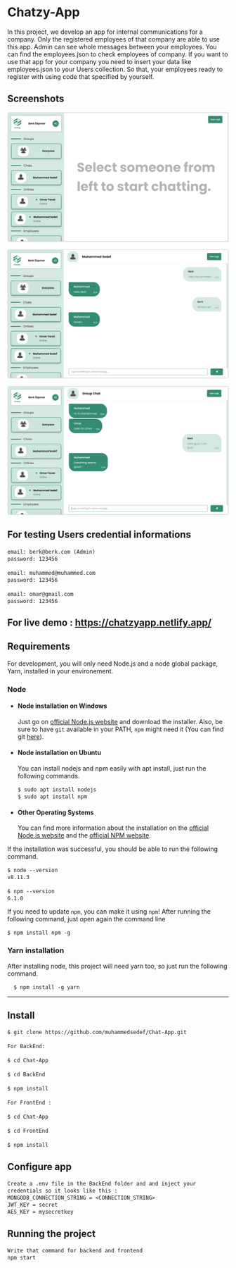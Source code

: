 # Chatzy-App
In this project, we develop an app for internal communications for a company. Only the registered employees of that company are able to use this app. Admin can see whole messages between your employees. You can find the employees.json to check employees of company. If you want to use that app for your company you need to insert your data like employees.json to your Users collection. So that, your employees ready to register with using code that specified by yourself. 
## Screenshots 
![](/images/1.png)

![](/images/2.png)

![](/images/3.png)
## For testing Users credential informations
    email: berk@berk.com (Admin)
    password: 123456

    email: muhammed@muhammed.com
    password: 123456

    email: omar@gmail.com
    password: 123456

## For live demo : https://chatzyapp.netlify.app/
## Requirements

For development, you will only need Node.js and a node global package, Yarn, installed in your environement.

### Node
- #### Node installation on Windows

  Just go on [official Node.js website](https://nodejs.org/) and download the installer.
Also, be sure to have `git` available in your PATH, `npm` might need it (You can find git [here](https://git-scm.com/)).

- #### Node installation on Ubuntu

  You can install nodejs and npm easily with apt install, just run the following commands.

      $ sudo apt install nodejs
      $ sudo apt install npm

- #### Other Operating Systems
  You can find more information about the installation on the [official Node.js website](https://nodejs.org/) and the [official NPM website](https://npmjs.org/).

If the installation was successful, you should be able to run the following command.

    $ node --version
    v8.11.3

    $ npm --version
    6.1.0

If you need to update `npm`, you can make it using `npm`! After running the following command, just open again the command line 

    $ npm install npm -g

###
### Yarn installation
  After installing node, this project will need yarn too, so just run the following command.

      $ npm install -g yarn

---

## Install
    $ git clone https://github.com/muhammedsedef/Chat-App.git

    For BackEnd:

    $ cd Chat-App

    $ cd BackEnd

    $ npm install

    For FrontEnd : 

    $ cd Chat-App

    $ cd FrontEnd

    $ npm install

## Configure app

    Create a .env file in the BackEnd folder and and inject your credentials so it looks like this : 
    MONGODB_CONNECTION_STRING = <CONNECTION_STRING>
    JWT_KEY = secret
    AES_KEY = mysecretkey

## Running the project
    Write that command for backend and frontend 
    npm start


  


